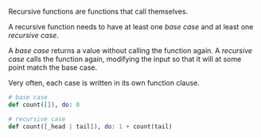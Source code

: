 Recursive functions are functions that call themselves.

A recursive function needs to have at least one _base case_ and at least one _recursive case_.

A _base case_ returns a value without calling the function again. A _recursive case_ calls the function again, modifying the input so that it will at some point match the base case.

Very often, each case is written in its own function clause.

```elixir
# base case
def count([]), do: 0

# recursive case
def count([_head | tail]), do: 1 + count(tail)
```